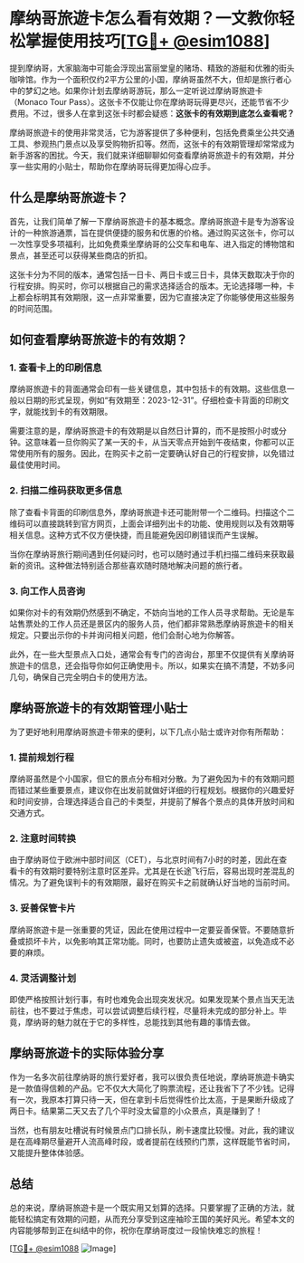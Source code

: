 # 摩纳哥旅遊卡怎么看有效期？一文教你轻松掌握使用技巧[[TG💪+ @esim1088](https://t.me/s/esim1088)]

提到摩纳哥，大家脑海中可能会浮现出富丽堂皇的赌场、精致的游艇和优雅的街头咖啡馆。作为一个面积仅约2平方公里的小国，摩纳哥虽然不大，但却是旅行者心中的梦幻之地。如果你计划去摩纳哥游玩，那么一定听说过摩纳哥旅遊卡（Monaco Tour Pass）。这张卡不仅能让你在摩纳哥玩得更尽兴，还能节省不少费用。不过，很多人在拿到这张卡时都会疑惑：**这张卡的有效期到底怎么查看呢？**

摩纳哥旅遊卡的使用非常灵活，它为游客提供了多种便利，包括免费乘坐公共交通工具、参观热门景点以及享受购物折扣等。然而，这张卡的有效期管理却常常成为新手游客的困扰。今天，我们就来详细聊聊如何查看摩纳哥旅遊卡的有效期，并分享一些实用的小贴士，帮助你在摩纳哥玩得更加得心应手。

## 什么是摩纳哥旅遊卡？

首先，让我们简单了解一下摩纳哥旅遊卡的基本概念。摩纳哥旅遊卡是专为游客设计的一种旅游通票，旨在提供便捷的服务和优惠的价格。通过购买这张卡，你可以一次性享受多项福利，比如免费乘坐摩纳哥的公交车和电车、进入指定的博物馆和景点，甚至还可以获得某些商店的折扣。

这张卡分为不同的版本，通常包括一日卡、两日卡或三日卡，具体天数取决于你的行程安排。购买时，你可以根据自己的需求选择适合的版本。无论选择哪一种，卡上都会标明其有效期限，这一点非常重要，因为它直接决定了你能够使用这些服务的时间范围。

## 如何查看摩纳哥旅遊卡的有效期？

### 1. 查看卡上的印刷信息

摩纳哥旅遊卡的背面通常会印有一些关键信息，其中包括卡的有效期。这些信息一般以日期的形式呈现，例如“有效期至：2023-12-31”。仔细检查卡背面的印刷文字，就能找到卡的有效期限。

需要注意的是，摩纳哥旅遊卡的有效期是以自然日计算的，而不是按照小时或分钟。这意味着一旦你购买了某一天的卡，从当天零点开始到午夜结束，你都可以正常使用所有的服务。因此，在购买卡之前一定要确认好自己的行程安排，以免错过最佳使用时间。

### 2. 扫描二维码获取更多信息

除了查看卡背面的印刷信息外，摩纳哥旅遊卡还可能附带一个二维码。扫描这个二维码可以直接跳转到官方网页，上面会详细列出卡的功能、使用规则以及有效期等相关信息。这种方式不仅方便快捷，而且能避免因印刷错误而产生误解。

当你在摩纳哥旅行期间遇到任何疑问时，也可以随时通过手机扫描二维码来获取最新的资讯。这种做法特别适合那些喜欢随时随地解决问题的旅行者。

### 3. 向工作人员咨询

如果你对卡的有效期仍然感到不确定，不妨向当地的工作人员寻求帮助。无论是车站售票处的工作人员还是景区内的服务人员，他们都非常熟悉摩纳哥旅遊卡的相关规定。只要出示你的卡并询问相关问题，他们会耐心地为你解答。

此外，在一些大型景点入口处，通常会有专门的咨询台，那里不仅提供有关摩纳哥旅遊卡的信息，还会指导你如何正确使用卡。所以，如果实在搞不清楚，不妨多问几句，确保自己完全明白卡的使用方法。

## 摩纳哥旅遊卡的有效期管理小贴士

为了更好地利用摩纳哥旅遊卡带来的便利，以下几点小贴士或许对你有所帮助：

### 1. 提前规划行程

摩纳哥虽然是个小国家，但它的景点分布相对分散。为了避免因为卡的有效期问题而错过某些重要景点，建议你在出发前就做好详细的行程规划。根据你的兴趣爱好和时间安排，合理选择适合自己的卡类型，并提前了解各个景点的具体开放时间和交通方式。

### 2. 注意时间转换

由于摩纳哥位于欧洲中部时间区（CET），与北京时间有7小时的时差，因此在查看卡的有效期时要特别注意时区差异。尤其是在长途飞行后，容易出现时差混乱的情况。为了避免误判卡的有效期限，最好在购买卡之前就确认好当地的当前时间。

### 3. 妥善保管卡片

摩纳哥旅遊卡是一张重要的凭证，因此在使用过程中一定要妥善保管。不要随意折叠或损坏卡片，以免影响其正常功能。同时，也要防止遗失或被盗，以免造成不必要的麻烦。

### 4. 灵活调整计划

即使严格按照计划行事，有时也难免会出现突发状况。如果发现某个景点当天无法前往，也不要过于焦虑，可以尝试调整后续行程，尽量将未完成的部分补上。毕竟，摩纳哥的魅力就在于它的多样性，总能找到其他有趣的事情去做。

## 摩纳哥旅遊卡的实际体验分享

作为一名多次前往摩纳哥的旅行爱好者，我可以很负责任地说，摩纳哥旅遊卡确实是一款值得信赖的产品。它不仅大大简化了购票流程，还让我省下了不少钱。记得有一次，我原本打算只待一天，但在拿到卡后觉得性价比太高，于是果断升级成了两日卡。结果第二天又去了几个平时没太留意的小众景点，真是赚到了！

当然，也有朋友吐槽说有时候景点门口排长队，刷卡速度比较慢。对此，我的建议是在高峰期尽量避开人流高峰时段，或者提前在线预约门票，这样既能节省时间，又能提升整体体验感。

## 总结

总的来说，摩纳哥旅遊卡是一个既实用又划算的选择。只要掌握了正确的方法，就能轻松搞定有效期的问题，从而充分享受到这座袖珍王国的美好风光。希望本文的内容能够帮到正在纠结中的你，祝你在摩纳哥度过一段愉快难忘的旅程！

[[TG💪+ @esim1088](https://t.me/s/esim1088) ![Image](https://i.postimg.cc/4NQfJmqS/Snipaste-2025-05-13-00-14-12.png)]